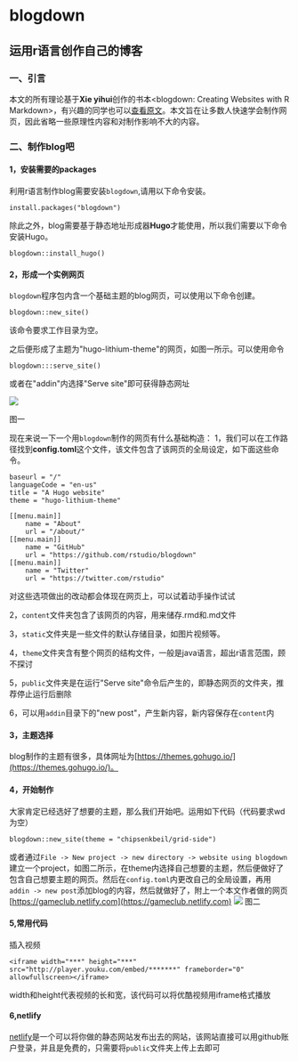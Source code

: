 # blogdown

## 运用r语言创作自己的博客


### 一、引言
本文的所有理论基于**Xie yihui**创作的书本<blogdown: Creating Websites with R Markdown>，有兴趣的同学也可以[查看原文](https://bookdown.org/yihui/blogdown/)。本文旨在让多数人快速学会制作网页，因此省略一些原理性内容和对制作影响不大的内容。


### 二、制作blog吧


#### 1，安装需要的packages
利用r语言制作blog需要安装`blogdown`,请用以下命令安装。


```     
install.packages("blogdown")     
```


除此之外，blog需要基于静态地址形成器**Hugo**才能使用，所以我们需要以下命令安装Hugo。


```     
blogdown::install_hugo()         
```

#### 2，形成一个实例网页

`blogdown`程序包内含一个基础主题的blog网页，可以使用以下命令创建。


```    
blogdown::new_site()      
```

该命令要求工作目录为空。


之后便形成了主题为"hugo-lithium-theme"的网页，如图一所示。可以使用命令


```
blogdown:::serve_site()
```


或者在"addin"内选择"Serve site"即可获得静态网址


![](https://bookdown.org/yihui/blogdown/images/lithium-theme.png)


图一


现在来说一下一个用`blogdown`制作的网页有什么基础构造：
1，我们可以在工作路径找到**config.toml**这个文件，该文件包含了该网页的全局设定，如下面这些命令。


```
baseurl = "/"
languageCode = "en-us"
title = "A Hugo website"
theme = "hugo-lithium-theme"

[[menu.main]]
    name = "About"
    url = "/about/"
[[menu.main]]
    name = "GitHub"
    url = "https://github.com/rstudio/blogdown"
[[menu.main]]
    name = "Twitter"
    url = "https://twitter.com/rstudio"
```
对这些选项做出的改动都会体现在网页上，可以试着动手操作试试

2，`content`文件夹包含了该网页的内容，用来储存.rmd和.md文件

3，`static`文件夹是一些文件的默认存储目录，如图片视频等。

4，`theme`文件夹含有整个网页的结构文件，一般是java语言，超出r语言范围，顾不探讨

5，`public`文件夹是在运行"Serve site"命令后产生的，即静态网页的文件夹，推荐停止运行后删除

6，可以用`addin`目录下的"new post"，产生新内容，新内容保存在`content`内


#### 3，主题选择

blog制作的主题有很多，具体网址为[https://themes.gohugo.io/](https://themes.gohugo.io/)。

#### 4，开始制作

大家肯定已经选好了想要的主题，那么我们开始吧。运用如下代码（代码要求wd为空）
```
blogdown::new_site(theme = "chipsenkbeil/grid-side")
```
或者通过`File -> New project -> new directory -> website using blogdown`建立一个project，如图二所示，在theme内选择自己想要的主题，然后便做好了包含自己想要主题的网页。然后在`config.toml`内更改自己的全局设置，再用`addin -> new post`添加blog的内容，然后就做好了，附上一个本文作者做的网页[https://gameclub.netlify.com](https://gameclub.netlify.com)
![](https://github.com/notplayingcute/blogdown/blob/master/%E5%B1%8F%E5%B9%95%E6%88%AA%E5%9B%BE(2).png)
图二


#### 5,常用代码
插入视频
```
<iframe width="***" height="***" src="http://player.youku.com/embed/*******" frameborder="0" allowfullscreen></iframe>
```
width和height代表视频的长和宽，该代码可以将优酷视频用iframe格式播放

#### 6,netlify
[netlify](https://app.netlify.com/)是一个可以将你做的静态网站发布出去的网站，该网站直接可以用github账户登录，并且是免费的，只需要将`public`文件夹上传上去即可

